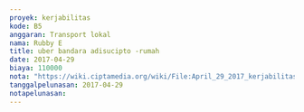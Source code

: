 ```yaml
---
proyek: kerjabilitas
kode: B5
anggaran: Transport lokal
nama: Rubby E
title: uber bandara adisucipto -rumah
date: 2017-04-29
biaya: 110000
nota: "https://wiki.ciptamedia.org/wiki/File:April_29_2017_kerjabilitas_B5_uber_rubby.png"
tanggalpelunasan: 2017-04-29
notapelunasan:
---
```

